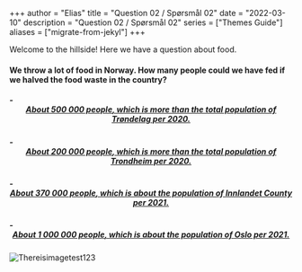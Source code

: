 +++
author = "Elias"
title = "Question 02 / Spørsmål 02"
date = "2022-03-10"
description = "Question 02 / Spørsmål 02"
series = ["Themes Guide"]
aliases = ["migrate-from-jekyl"]
+++

Welcome to the hillside! Here we have a question about food.

#### We throw a lot of food in Norway. How many people could we have fed if we halved the food waste in the country?

##### - <center> [**About 500 000 people**, which is more than the total population of Trøndelag per 2020.](https://biodivgame.github.io/archive/question-3_02_correct/right-answer/) </center>
##### - <center> [**About 200 000 people**, which is more than the total population of Trondheim per 2020.](https://biodivgame.github.io/archive/question-3_02_false/wrong-answer/) </center>
##### - <center> [**About 370 000 people**, which is about the population of Innlandet County per 2021.](https://biodivgame.github.io/archive/question-3_02_false/wrong-answer/) </center>
##### - <center> [**About 1 000 000 people**, which is about the population of Oslo per 2021.](https://biodivgame.github.io/archive/question-3_02_false/wrong-answer/) </center>

![Thereisimagetest123](/img/cherry-blossoms.jpg)
